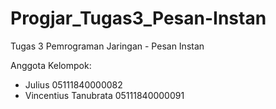 # Progjar_Tugas3_Pesan-Instan
Tugas 3 Pemrograman Jaringan - Pesan Instan

Anggota Kelompok:
- Julius 05111840000082
- Vincentius Tanubrata 05111840000091

